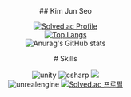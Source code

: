 
<center>
## Kim Jun Seo
</center>
<div align=center>
  
[![Solved.ac Profile](http://mazassumnida.wtf/api/v2/generate_badge?boj=k99812)](https://solved.ac/k99812/)
<br/>
[![Top Langs](https://github-readme-stats.vercel.app/api/top-langs/?username=k99812&layout=donut)](https://github.com/anuraghazra/github-readme-stats)
<br/>
![Anurag's GitHub stats](https://github-readme-stats.vercel.app/api?username=k99812&show_icons=true&theme=dark)

</div>

<center>
# Skills
</center>

<div align=center>
  
![unity](https://img.shields.io/badge/unity-000000.svg?&style=for-the-badge&logo=unity&logoColor=#000000)
![csharp](https://img.shields.io/badge/csharp-512BD4.svg?&style=for-the-badge&logo=csharp&logoColor=#512BD4)
<img src="https://img.shields.io/badge/C++-00599C?style=for-the-badge&logo=cplusplus&logoColor=white">
<br/>
![unrealengine](https://img.shields.io/badge/unrealengine-0E1128.svg?&style=for-the-badge&logo=unrealengine&logoColor=#0E1128)
[![Solved.ac 프로필](http://mazassumnida.wtf/api/mini/generate_badge?boj=k99812)](https://solved.ac/k99812)

</div>

<!--
**k99812/k99812** is a ✨ _special_ ✨ repository because its `README.md` (this file) appears on your GitHub profile.
